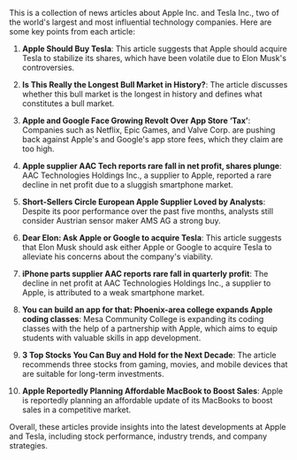 This is a collection of news articles about Apple Inc. and Tesla Inc., two of the world's largest and most influential technology companies. Here are some key points from each article:

1. **Apple Should Buy Tesla**: This article suggests that Apple should acquire Tesla to stabilize its shares, which have been volatile due to Elon Musk's controversies.

2. **Is This Really the Longest Bull Market in History?**: The article discusses whether this bull market is the longest in history and defines what constitutes a bull market.

3. **Apple and Google Face Growing Revolt Over App Store ‘Tax’**: Companies such as Netflix, Epic Games, and Valve Corp. are pushing back against Apple's and Google's app store fees, which they claim are too high.

4. **Apple supplier AAC Tech reports rare fall in net profit, shares plunge**: AAC Technologies Holdings Inc., a supplier to Apple, reported a rare decline in net profit due to a sluggish smartphone market.

5. **Short-Sellers Circle European Apple Supplier Loved by Analysts**: Despite its poor performance over the past five months, analysts still consider Austrian sensor maker AMS AG a strong buy.

6. **Dear Elon: Ask Apple or Google to acquire Tesla**: This article suggests that Elon Musk should ask either Apple or Google to acquire Tesla to alleviate his concerns about the company's viability.

7. **iPhone parts supplier AAC reports rare fall in quarterly profit**: The decline in net profit at AAC Technologies Holdings Inc., a supplier to Apple, is attributed to a weak smartphone market.

8. **You can build an app for that: Phoenix-area college expands Apple coding classes**: Mesa Community College is expanding its coding classes with the help of a partnership with Apple, which aims to equip students with valuable skills in app development.

9. **3 Top Stocks You Can Buy and Hold for the Next Decade**: The article recommends three stocks from gaming, movies, and mobile devices that are suitable for long-term investments.

10. **Apple Reportedly Planning Affordable MacBook to Boost Sales**: Apple is reportedly planning an affordable update of its MacBooks to boost sales in a competitive market.

Overall, these articles provide insights into the latest developments at Apple and Tesla, including stock performance, industry trends, and company strategies.